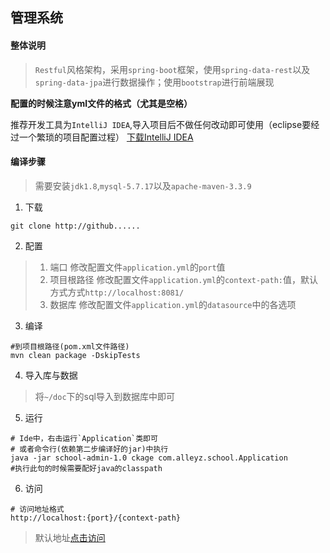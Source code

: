 ## 管理系统
#### 整体说明
> `Restful`风格架构，采用`spring-boot`框架，使用`spring-data-rest`以及`spring-data-jpa`进行数据操作；使用`bootstrap`进行前端展现

**配置的时候注意yml文件的格式（尤其是空格）**

推荐开发工具为`IntelliJ IDEA`,导入项目后不做任何改动即可使用（eclipse要经过一个繁琐的项目配置过程） 
[下载IntelliJ IDEA](https://download.jetbrains.com/idea/ideaIC-2017.1.3.exe)
#### 编译步骤
> 需要安装`jdk1.8`,`mysql-5.7.17`以及`apache-maven-3.3.9`
1. 下载
```shell
git clone http://github...... 
```
2. 配置
> 1. 端口
> 修改配置文件`application.yml`的`port`值
> 2. 项目根路径
> 修改配置文件`application.yml`的`context-path:`值，默认方式方式`http://localhost:8081/`
>3. 数据库
>  修改配置文件`application.yml`的`datasource`中的各选项

3. 编译
```sbtshell
#到项目根路径(pom.xml文件路径)
mvn clean package -DskipTests
```

4. 导入库与数据
> 将`~/doc`下的sql导入到数据库中即可

5. 运行
```sbtshell
# Ide中，右击运行`Application`类即可
# 或者命令行(依赖第二步编译好的jar)中执行
java -jar school-admin-1.0 ckage com.alleyz.school.Application
#执行此句的时候需要配好java的classpath
```
6. 访问
```
# 访问地址格式
http://localhost:{port}/{context-path}
```
> 默认地址[点击访问](http://localhost:8081/)